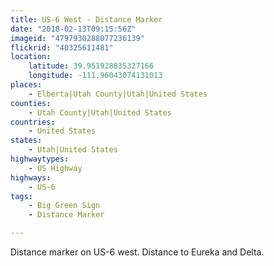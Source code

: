 ```yaml
---
title: US-6 West - Distance Marker
date: "2018-02-13T09:15:56Z"
imageid: "4797930288077236139"
flickrid: "40325611481"
location:
    latitude: 39.951928835327166
    longitude: -111.96043074131013
places:
    - Elberta|Utah County|Utah|United States
counties:
    - Utah County|Utah|United States
countries:
    - United States
states:
    - Utah|United States
highwaytypes:
    - US Highway
highways:
    - US-6
tags:
    - Big Green Sign
    - Distance Marker

---
```

Distance marker on US-6 west.  Distance to Eureka and Delta.